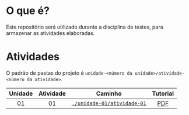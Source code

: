 # O que é?
Este repositório será utilizado durante a disciplina de testes, para armazenar as atividades elaboradas.

# Atividades
O padrão de pastas do projeto é `unidade-<número da unidade>/atividade-<número da atividade>`.

|Unidade|Atividade|Caminho                   |Tutorial|
|:-----:|:-------:|:------------------------:|:------:|
| 01    | 01      | [`./unidade-01/atividade-01`](https://github.com/Luan-F/Teste_Software_2024_Leite_Luan/tree/main/unidade-01/atividade-01)|[PDF](https://github.com/Luan-F/Teste_Software_2024_Leite_Luan/blob/main/unidade-01/atividade-01/Luan_Fabricio_atividade_01.pdf)|
